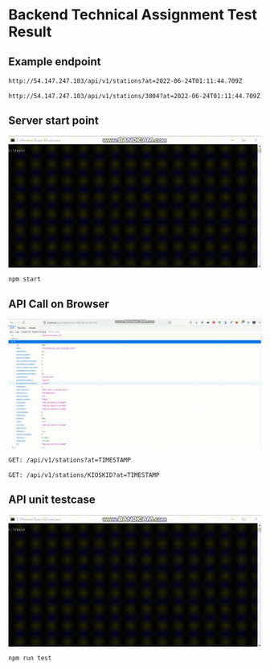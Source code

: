 # Backend Technical Assignment Test Result

## Example endpoint

```
http://54.147.247.103/api/v1/stations?at=2022-06-24T01:11:44.709Z
```

```
http://54.147.247.103/api/v1/stations/3004?at=2022-06-24T01:11:44.709Z
```

## Server start point
<p align="center"><img align="center" src="https://github.com/cyber-storm-200712/backend-technical-assignment/blob/main/readme/console2.gif?raw=true" style = "width: -webkit-fill-available;"/></p>

```
npm start
```

## API Call on Browser
<p align="center"><img align="center" src="https://github.com/cyber-storm-200712/backend-technical-assignment/blob/main/readme/browser.gif?raw=true" style = "width: -webkit-fill-available;"/></p>

```
GET: /api/v1/stations?at=TIMESTAMP
```

```
GET: /api/v1/stations/KIOSKID?at=TIMESTAMP
```

## API unit testcase
<p align="center"><img align="center" src="https://github.com/cyber-storm-200712/backend-technical-assignment/blob/main/readme/console2.gif?raw=true" style = "width: -webkit-fill-available;"/></p>

```
npm run test
```

